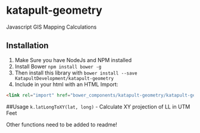 # katapult-geometry
Javascript GIS Mapping Calculations


## Installation
1. Make Sure you have NodeJs and NPM installed
2. Install Bower ```npm install bower -g```
3. Then install this library with ```bower install --save KatapultDevelopment/katapult-geometry```
4. Include in your html with an HTML Import:
```html
<link rel="import" href="bower_components/katapult-geometry/katapult-geometry.html" />
```

##Usage 
```k.latLongToXY(lat, long)``` - Calculate XY projection of LL in UTM Feet

Other functions need to be added to readme!
